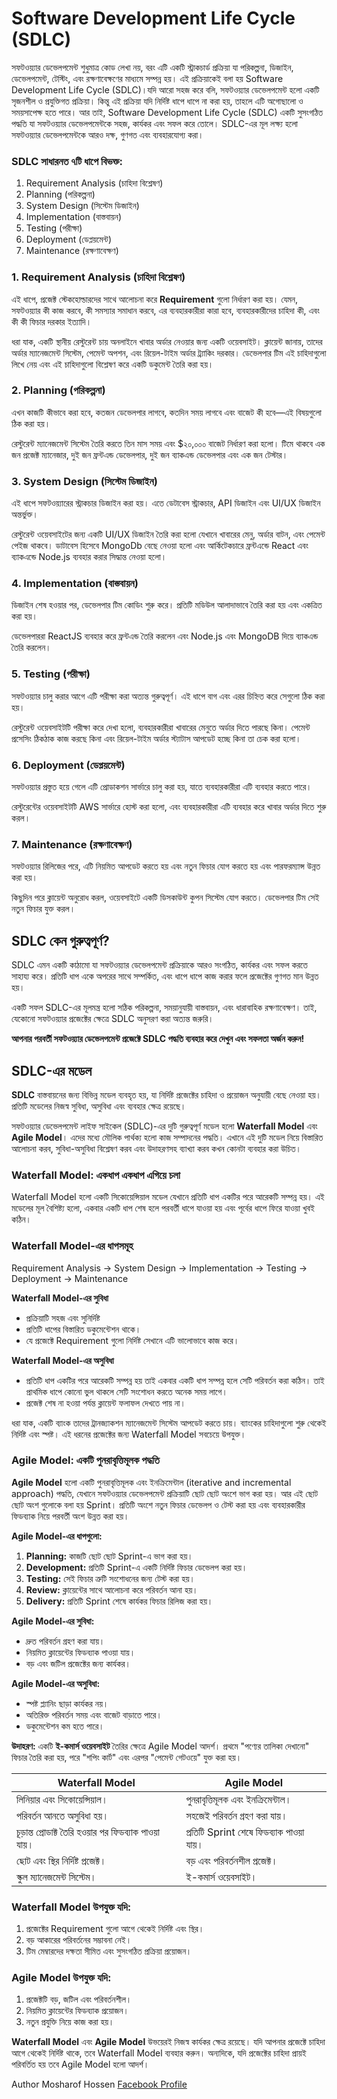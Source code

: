 Software Development Life Cycle (SDLC)
======================================
সফটওয়্যার ডেভেলপমেন্ট শুধুমাত্র কোড লেখা নয়, বরং এটি একটি স্ট্রাকচার্ড প্রক্রিয়া যা পরিকল্পনা, ডিজাইন, ডেভেলপমেন্ট, টেস্টিং, এবং রক্ষণাবেক্ষণের মাধ্যমে সম্পন্ন হয়। এই প্রক্রিয়াকেই বলা হয় Software Development Life Cycle (SDLC)।যদি আরো সহজ করে বলি, সফটওয়্যার ডেভেলপমেন্ট হলো একটি সৃজনশীল ও প্রযুক্তিগত প্রক্রিয়া। কিন্তু এই প্রক্রিয়া যদি নির্দিষ্ট ধাপে ধাপে না করা হয়, তাহলে এটি অগোছালো ও সময়সাপেক্ষ হতে পারে। আর তাই, Software Development Life Cycle (SDLC) একটি সুসংগঠিত পদ্ধতি যা সফটওয়্যার ডেভেলপমেন্টকে সহজ, কার্যকর এবং সফল করে তোলে। 
SDLC-এর মূল লক্ষ্য হলো সফটওয়্যার ডেভেলপমেন্টকে আরও দক্ষ, গুণগত এবং ব্যবহারযোগ্য করা।

### SDLC সাধারনত ৭টি ধাপে বিভক্ত:
1. Requirement Analysis (চাহিদা বিশ্লেষণ)
2. Planning (পরিকল্পনা)
3. System Design (সিস্টেম ডিজাইন)
4. Implementation (বাস্তবায়ন)
5. Testing (পরীক্ষা)
6. Deployment (ডেপ্লয়মেন্ট)
7. Maintenance (রক্ষণাবেক্ষণ)

### 1. Requirement Analysis (চাহিদা বিশ্লেষণ) 
এই ধাপে, প্রজেক্ট স্টেকহোল্ডারদের সাথে আলোচনা করে **Requirement** গুলো নির্ধারণ করা হয়। যেমন, সফটওয়্যার কী কাজ করবে, কী সমস্যার সমাধান করবে, এর ব্যবহারকারীরা কারা হবে, ব্যবহারকারীদের চাহিদা কী, এবং কী কী ফিচার দরকার ইত্যাদি।

ধরা যাক, একটি স্থানীয় রেস্টুরেন্ট চায় অনলাইনে খাবার অর্ডার নেওয়ার জন্য একটি ওয়েবসাইট। ক্লায়েন্ট জানায়, তাদের অর্ডার ম্যানেজমেন্ট সিস্টেম, পেমেন্ট অপশন, এবং রিয়েল-টাইম অর্ডার ট্র্যাকিং দরকার। ডেভেলপার টিম এই চাহিদাগুলো লিখে নেয় এবং এই চাহিদাগুলো বিশ্লেষণ করে একটি ডকুমেন্ট তৈরি করা হয়।

### 2. Planning (পরিকল্পনা)
এখন কাজটি কীভাবে করা হবে, কতজন ডেভেলপার লাগবে, কতদিন সময় লাগবে এবং বাজেট কী হবে—এই বিষয়গুলো ঠিক করা হয়।

রেস্টুরেন্ট ম্যানেজমেন্ট সিস্টেম তৈরি করতে তিন মাস সময় এবং $২০,০০০ বাজেট নির্ধারণ করা হলো। টিমে থাকবে এক জন প্রজেক্ট ম্যানেজার, দুই জন ফ্রন্টএন্ড ডেভেলপার, দুই জন ব্যাকএন্ড ডেভেলপার এবং এক জন টেস্টার।

### 3. System Design (সিস্টেম ডিজাইন)
এই ধাপে সফটওয়্যারের স্ট্রাকচার ডিজাইন করা হয়। এতে ডেটাবেস স্ট্রাকচার, API ডিজাইন এবং UI/UX ডিজাইন অন্তর্ভুক্ত। 

রেস্টুরেন্ট ওয়েবসাইটের জন্য একটি UI/UX ডিজাইন তৈরি করা হলো যেখানে খাবারের মেনু, অর্ডার বাটন, এবং পেমেন্ট পেইজ থাকবে। ডাটাবেস হিসেবে MongoDb বেছে নেওয়া হলো এবং আর্কিটেকচারে ফ্রন্টএন্ডে React এবং ব্যাকএন্ডে Node.js ব্যবহার করার সিদ্ধান্ত নেওয়া হলো।

### 4. Implementation (বাস্তবায়ন)
ডিজাইন শেষ হওয়ার পর, ডেভেলপার টিম কোডিং শুরু করে। প্রতিটি মডিউল আলাদাভাবে তৈরি করা হয় এবং একত্রিত করা হয়।

ডেভেলপাররা ReactJS ব্যবহার করে ফ্রন্টএন্ড তৈরি করলেন এবং Node.js এবং MongoDB দিয়ে ব্যাকএন্ড তৈরি করলেন।

### 5. Testing (পরীক্ষা)

সফটওয়্যার চালু করার আগে এটি পরীক্ষা করা অত্যন্ত গুরুত্বপূর্ণ। এই ধাপে বাগ এবং এরর চিহ্নিত করে সেগুলো ঠিক করা হয়।

রেস্টুরেন্ট ওয়েবসাইটটি পরীক্ষা করে দেখা হলো, ব্যবহারকারীরা খাবারের মেনুতে অর্ডার দিতে পারছে কিনা। পেমেন্ট প্রসেসিং ঠিকঠাক কাজ করছে কিনা এবং রিয়েল-টাইম অর্ডার স্ট্যাটাস আপডেট হচ্ছে কিনা তা চেক করা হলো।

### 6. Deployment (ডেপ্লয়মেন্ট)
সফটওয়্যার প্রস্তুত হয়ে গেলে এটি প্রোডাকশন সার্ভারে চালু করা হয়, যাতে ব্যবহারকারীরা এটি ব্যবহার করতে পারে।

রেস্টুরেন্টের ওয়েবসাইটটি AWS সার্ভারে হোস্ট করা হলো, এবং ব্যবহারকারীরা  এটি ব্যবহার করে খাবার অর্ডার দিতে শুরু করল।

### 7. Maintenance (রক্ষণাবেক্ষণ)
সফটওয়্যার রিলিজের পরে, এটি নিয়মিত আপডেট করতে হয় এবং নতুন ফিচার যোগ করতে হয় এবং পারফরম্যান্স উন্নত করা হয়।

কিছুদিন পরে ক্লায়েন্ট অনুরোধ করল, ওয়েবসাইটে একটি ডিসকাউন্ট কুপন সিস্টেম যোগ করতে। ডেভেলপার টিম সেই নতুন ফিচার যুক্ত করল।

## SDLC কেন গুরুত্বপূর্ণ?
SDLC এমন একটি কাঠামো যা সফটওয়্যার ডেভেলপমেন্ট প্রক্রিয়াকে আরও সংগঠিত, কার্যকর এবং সফল করতে সাহায্য করে। প্রতিটি ধাপ একে অপরের সাথে সম্পর্কিত, এবং ধাপে ধাপে কাজ করার ফলে প্রজেক্টের গুণগত মান উন্নত হয়।

একটি সফল SDLC-এর মূলমন্ত্র হলো সঠিক পরিকল্পনা, সময়ানুযায়ী বাস্তবায়ন, এবং ধারাবাহিক রক্ষণাবেক্ষণ। তাই, যেকোনো সফটওয়্যার প্রজেক্টের ক্ষেত্রে SDLC অনুসরণ করা অত্যন্ত জরুরি।

**আপনার পরবর্তী সফটওয়্যার ডেভেলপমেন্ট প্রজেক্টে SDLC পদ্ধতি ব্যবহার করে দেখুন এবং সফলতা অর্জন করুন!**

## **SDLC-এর মডেল**

**SDLC** বাস্তবায়নের জন্য বিভিন্ন মডেল ব্যবহৃত হয়, যা নির্দিষ্ট প্রজেক্টের চাহিদা ও প্রয়োজন অনুযায়ী বেছে নেওয়া হয়। প্রতিটি মডেলের নিজস্ব সুবিধা, অসুবিধা এবং ব্যবহার ক্ষেত্র রয়েছে।

সফটওয়্যার ডেভেলপমেন্ট লাইফ সাইকেল (SDLC)-এর দুটি গুরুত্বপূর্ণ মডেল হলো **Waterfall Model** এবং **Agile Model**। এদের মধ্যে মৌলিক পার্থক্য হলো কাজ সম্পাদনের পদ্ধতি। এখানে এই দুটি মডেল নিয়ে বিস্তারিত আলোচনা করব, সুবিধা-অসুবিধা বিশ্লেষণ করব এবং উদাহরণসহ ব্যাখ্যা করব কখন কোনটা ব্যবহার করা উচিত।

### Waterfall Model: একধাপ একধাপ এগিয়ে চলা
Waterfall Model হলো একটি সিকোয়েন্সিয়াল মডেল যেখানে প্রতিটি ধাপ একটির পরে আরেকটি সম্পন্ন হয়। এই মডেলের মূল বৈশিষ্ট্য হলো, একবার একটি ধাপ শেষ হলে পরবর্তী ধাপে যাওয়া হয় এবং পূর্বের ধাপে ফিরে যাওয়া খুবই কঠিন।

### **Waterfall Model-এর ধাপসমূহ**

Requirement Analysis →  System Design → Implementation → Testing → Deployment → Maintenance

**Waterfall Model-এর সুবিধা**
- প্রক্রিয়াটি সহজ এবং সুনির্দিষ্ট
- প্রতিটি ধাপের বিস্তারিত ডকুমেন্টেশন থাকে।
- যে প্রজেক্টে Requirement গুলো নির্দিষ্ট সেখানে এটি ভালোভাবে কাজ করে।

**Waterfall Model-এর অসুবিধা**
- প্রতিটি ধাপ একটির পরে আরেকটি সম্পন্ন হয় তাই একবার একটি ধাপ সম্পন্ন হলে সেটি পরিবর্তন করা কঠিন। তাই প্রাথমিক ধাপে কোনো ভুল থাকলে সেটি সংশোধন করতে অনেক সময় লাগে।
- প্রজেক্ট শেষ না হওয়া পর্যন্ত ক্লায়েন্ট ফলাফল দেখতে পায় না।

ধরা যাক, একটি ব্যাংক তাদের ট্রানজ্যাকশন ম্যানেজমেন্ট সিস্টেম আপডেট করতে চায়। ব্যাংকের চাহিদাগুলো শুরু থেকেই নির্দিষ্ট এবং স্পষ্ট। এই ধরনের প্রজেক্টের জন্য Waterfall Model সবচেয়ে উপযুক্ত।

### Agile Model: একটি পুনরাবৃত্তিমূলক পদ্ধতি
**Agile Model** হলো একটি পুনরাবৃত্তিমূলক এবং ইনক্রিমেন্টাল (iterative and incremental approach) পদ্ধতি, যেখানে সফটওয়্যার ডেভেলপমেন্ট প্রক্রিয়াটি ছোট ছোট অংশে ভাগ করা হয়। আর এই ছোট ছোট অংশ গুলোকে বলা হয় Sprint। প্রতিটি অংশে নতুন ফিচার ডেভেলপ ও টেস্ট করা হয় এবং ব্যবহারকারীর ফিডব্যাক নিয়ে পরবর্তী অংশ উন্নত করা হয়।

**Agile Model-এর ধাপগুলো:**
1. **Planning:** কাজটি ছোট ছোট Sprint-এ ভাগ করা হয়।
2. **Development:** প্রতিটি Sprint-এ একটি নির্দিষ্ট ফিচার ডেভেলপ করা হয়।
3. **Testing:** সেই ফিচার ত্রুটি সংশোধনের জন্য টেস্ট করা হয়।
4. **Review:** ক্লায়েন্টের সাথে আলোচনা করে পরিবর্তন আনা হয়।
5. **Delivery:** প্রতিটি Sprint শেষে কার্যকর ফিচার রিলিজ করা হয়।
   
**Agile Model-এর সুবিধা:**
- দ্রুত পরিবর্তন গ্রহণ করা যায়।
- নিয়মিত ক্লায়েন্টের ফিডব্যাক পাওয়া যায়।
- বড় এবং জটিল প্রজেক্টের জন্য কার্যকর।

**Agile Model-এর অসুবিধা:**
- স্পষ্ট প্ল্যানিং ছাড়া কার্যকর নয়।
- অতিরিক্ত পরিবর্তন সময় এবং বাজেট বাড়াতে পারে।
- ডকুমেন্টেশন কম হতে পারে।

**উদাহরণ:**
একটি **ই-কমার্স ওয়েবসাইট** তৈরির ক্ষেত্রে Agile Model আদর্শ। প্রথমে "পণ্যের তালিকা দেখানো" ফিচার তৈরি করা হয়, পরে "শপিং কার্ট" এবং এরপর "পেমেন্ট গেটওয়ে" যুক্ত করা হয়।

| **Waterfall Model** | **Agile Model** |
| --- | --- |
| লিনিয়ার এবং সিকোয়েন্সিয়াল। | পুনরাবৃত্তিমূলক এবং ইনক্রিমেন্টাল। |
| পরিবর্তন আনতে অসুবিধা হয়। | সহজেই পরিবর্তন গ্রহণ করা যায়। |
| চূড়ান্ত প্রোডাক্ট তৈরি হওয়ার পর ফিডব্যাক পাওয়া যায়। | প্রতিটি Sprint শেষে ফিডব্যাক পাওয়া যায়। |
| ছোট এবং স্থির নির্দিষ্ট প্রজেক্ট। | বড় এবং পরিবর্তনশীল প্রজেক্ট। |
| স্কুল ম্যানেজমেন্ট সিস্টেম। | ই-কমার্স ওয়েবসাইট। |

### **Waterfall Model উপযুক্ত যদি:**
1. প্রজেক্টের Requirement গুলো আগে থেকেই নির্দিষ্ট এবং স্থির।
2. বড় আকারের পরিবর্তনের সম্ভাবনা নেই।
3. টিম মেম্বারদের দক্ষতা সীমিত এবং সুসংগঠিত প্রক্রিয়া প্রয়োজন।

### **Agile Model উপযুক্ত যদি:**
1. প্রজেক্টটি বড়, জটিল এবং পরিবর্তনশীল।
2. নিয়মিত ক্লায়েন্টের ফিডব্যাক প্রয়োজন।
3. নতুন প্রযুক্তি নিয়ে কাজ করা হয়।

**Waterfall Model** এবং **Agile Model** উভয়েরই নিজস্ব কার্যকর ক্ষেত্র রয়েছে। যদি আপনার প্রজেক্টে চাহিদা আগে থেকেই নির্দিষ্ট থাকে, তবে Waterfall Model ব্যবহার করুন। অন্যদিকে, যদি প্রজেক্টের চাহিদা প্রায়ই পরিবর্তিত হয় তবে Agile Model হলো আদর্শ।

Author
Mosharof Hossen
[Facebook Profile](#https://www.facebook.com/mosharofhossenvai)

